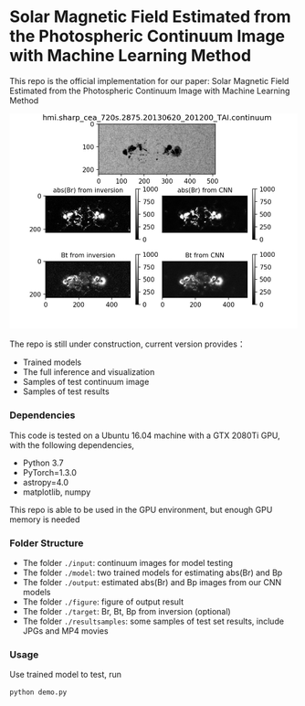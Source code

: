 # Solar Magnetic Field Estimated from the Photospheric Continuum Image with Machine Learning Method 

This repo is the official implementation for our paper: Solar Magnetic Field Estimated from the Photospheric Continuum Image with Machine Learning Method <br>

![image](https://github.com/jikaifan/IC2mag/blob/master/icons/visualization.jpeg)


The repo is still under construction, current version provides：

* Trained models <br>
* The full inference and visualization <br>
* Samples of test continuum image <br>
* Samples of test results <br>

### Dependencies

This code is tested on a Ubuntu 16.04 machine with a GTX 2080Ti GPU, with the following dependencies,

* Python 3.7 <br>
* PyTorch=1.3.0 <br>
* astropy=4.0 <br>
* matplotlib, numpy <br>

This repo is able to be used in the GPU environment, but enough GPU memory is needed

### Folder Structure

* The folder ```./input```: continuum images for model testing
* The folder ```./model```: two trained models for estimating abs(Br) and Bp
* The folder ```./output```: estimated abs(Br) and Bp images from our CNN models
* The folder ```./figure```: figure of output result
* The folder ```./target```: Br, Bt, Bp from inversion (optional)
* The folder ```./resultsamples```: some samples of test set results, include JPGs and MP4 movies

### Usage

Use trained model to test, run

```
python demo.py
```




